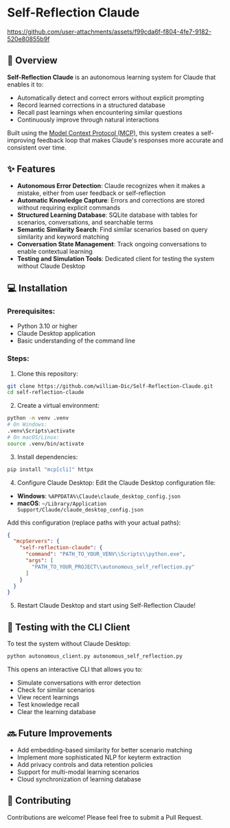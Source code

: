 # Self-Reflection Claude

https://github.com/user-attachments/assets/f99cda6f-f804-4fe7-9182-520e80855b9f

## 🚀 Overview

**Self-Reflection Claude** is an autonomous learning system for Claude that enables it to:
- Automatically detect and correct errors without explicit prompting
- Record learned corrections in a structured database
- Recall past learnings when encountering similar questions
- Continuously improve through natural interactions

Built using the [Model Context Protocol (MCP)](https://www.anthropic.com/news/model-context-protocol), this system creates a self-improving feedback loop that makes Claude's responses more accurate and consistent over time.

## ✨ Features

- **Autonomous Error Detection**: Claude recognizes when it makes a mistake, either from user feedback or self-reflection
- **Automatic Knowledge Capture**: Errors and corrections are stored without requiring explicit commands
- **Structured Learning Database**: SQLite database with tables for scenarios, conversations, and searchable terms
- **Semantic Similarity Search**: Find similar scenarios based on query similarity and keyword matching
- **Conversation State Management**: Track ongoing conversations to enable contextual learning
- **Testing and Simulation Tools**: Dedicated client for testing the system without Claude Desktop

## 💻 Installation

### Prerequisites:
- Python 3.10 or higher
- Claude Desktop application
- Basic understanding of the command line

### Steps:

1. Clone this repository:
```bash
git clone https://github.com/william-Dic/Self-Reflection-Claude.git
cd self-reflection-claude
```

2. Create a virtual environment:
```bash
python -m venv .venv
# On Windows:
.venv\Scripts\activate
# On macOS/Linux:
source .venv/bin/activate
```

3. Install dependencies:
```bash
pip install "mcp[cli]" httpx
```

4. Configure Claude Desktop:
Edit the Claude Desktop configuration file:
- **Windows**: `%APPDATA%\Claude\claude_desktop_config.json`
- **macOS**: `~/Library/Application Support/Claude/claude_desktop_config.json`

Add this configuration (replace paths with your actual paths):
```json
{
  "mcpServers": {
    "self-reflection-claude": {
      "command": "PATH_TO_YOUR_VENV\\Scripts\\python.exe",
      "args": [
        "PATH_TO_YOUR_PROJECT\\autonomous_self_reflection.py"
      ]
    }
  }
}
```

5. Restart Claude Desktop and start using Self-Reflection Claude!

## 🧪 Testing with the CLI Client

To test the system without Claude Desktop:

```bash
python autonomous_client.py autonomous_self_reflection.py
```

This opens an interactive CLI that allows you to:
- Simulate conversations with error detection
- Check for similar scenarios
- View recent learnings
- Test knowledge recall
- Clear the learning database

## 🔜 Future Improvements

- Add embedding-based similarity for better scenario matching
- Implement more sophisticated NLP for keyterm extraction
- Add privacy controls and data retention policies
- Support for multi-modal learning scenarios
- Cloud synchronization of learning database

## 🤝 Contributing

Contributions are welcome! Please feel free to submit a Pull Request.
